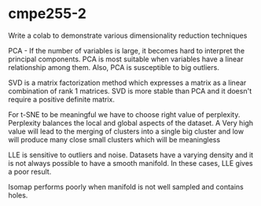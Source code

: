 # cmpe255-2
Write a colab to demonstrate various dimensionality reduction techniques

PCA - If the number of variables is large, it becomes hard to interpret the principal components. PCA is most suitable when variables have a linear relationship among them. Also, PCA is susceptible to big outliers.

SVD is a matrix factorization method which expresses a matrix as a linear combination of rank 1 matrices. SVD is more stable than PCA and it doesn't require a positive definite matrix.

For t-SNE to be meaningful we have to choose right value of perplexity. Perplexity balances the local and global aspects of the dataset. A Very high value will lead to the merging of clusters into a single big cluster and low will produce many close small clusters which will be meaningless

LLE is sensitive to outliers and noise. Datasets have a varying density and it is not always possible to have a smooth manifold. In these cases, LLE gives a poor result.

Isomap performs poorly when manifold is not well sampled and contains holes.
